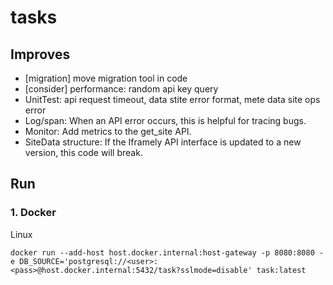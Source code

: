 # tasks

## Improves
- [migration] move migration tool in code
- [consider] performance: random api key query  
- UnitTest: api request timeout, data stite error format, mete  data site ops error 
- Log/span: When an API error occurs, this is helpful for tracing bugs.
- Monitor: Add metrics to the get_site API.
- SiteData structure: If the Iframely API interface is updated to a new version, this code will break.  
## Run
### 1. Docker
Linux 
```
docker run --add-host host.docker.internal:host-gateway -p 8080:8080 -e DB_SOURCE='postgresql://<user>:<pass>@host.docker.internal:5432/task?sslmode=disable' task:latest
```